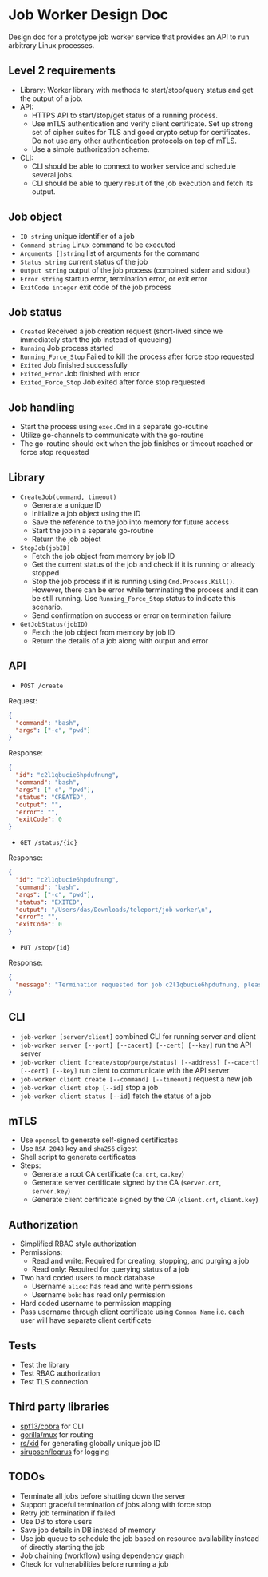 # Job Worker Design Doc

Design doc for a prototype job worker service that provides an API to run arbitrary Linux processes.

## Level 2 requirements

- Library: Worker library with methods to start/stop/query status and get the output of a job.
- API:
    - HTTPS API to start/stop/get status of a running process.
    - Use mTLS authentication and verify client certificate. Set up strong set of cipher suites for TLS and good crypto
      setup for certificates. Do not use any other authentication protocols on top of mTLS.
    - Use a simple authorization scheme.
- CLI:
    - CLI should be able to connect to worker service and schedule several jobs.
    - CLI should be able to query result of the job execution and fetch its output.

## Job object

- `ID string` unique identifier of a job
- `Command string` Linux command to be executed
- `Arguments []string` list of arguments for the command
- `Status string` current status of the job
- `Output string` output of the job process (combined stderr and stdout)
- `Error string` startup error, termination error, or exit error
- `ExitCode integer` exit code of the job process

## Job status

- `Created` Received a job creation request (short-lived since we immediately start the job instead of queueing)
- `Running` Job process started
- `Running_Force_Stop` Failed to kill the process after force stop requested
- `Exited` Job finished successfully
- `Exited_Error` Job finished with error
- `Exited_Force_Stop` Job exited after force stop requested

## Job handling

- Start the process using `exec.Cmd` in a separate go-routine
- Utilize go-channels to communicate with the go-routine
- The go-routine should exit when the job finishes or timeout reached or force stop requested

## Library

- `CreateJob(command, timeout)`
    - Generate a unique ID
    - Initialize a job object using the ID
    - Save the reference to the job into memory for future access
    - Start the job in a separate go-routine
    - Return the job object
- `StopJob(jobID)`
    - Fetch the job object from memory by job ID
    - Get the current status of the job and check if it is running or already stopped
    - Stop the job process if it is running using `Cmd.Process.Kill()`. However, there can be error while terminating the process and it can be still running. Use `Running_Force_Stop` status to indicate this scenario.
    - Send confirmation on success or error on termination failure
- `GetJobStatus(jobID)`
    - Fetch the job object from memory by job ID
    - Return the details of a job along with output and error

## API

- `POST /create`

Request:
```json
{
  "command": "bash",
  "args": ["-c", "pwd"]
}
```

Response:
```json
{
  "id": "c2l1qbucie6hpdufnung",
  "command": "bash",
  "args": ["-c", "pwd"],
  "status": "CREATED",
  "output": "",
  "error": "",
  "exitCode": 0
}
```

- `GET /status/{id}`

Response:
```json
{
  "id": "c2l1qbucie6hpdufnung",
  "command": "bash",
  "args": ["-c", "pwd"],
  "status": "EXITED",
  "output": "/Users/das/Downloads/teleport/job-worker\n",
  "error": "",
  "exitCode": 0
}
```

- `PUT /stop/{id}`

Response:
```json
{
  "message": "Termination requested for job c2l1qbucie6hpdufnung, please check job status"
}
```

## CLI

- `job-worker [server/client]` combined CLI for running server and client
- `job-worker server [--port] [--cacert] [--cert] [--key]` run the API server
- `job-worker client [create/stop/purge/status] [--address] [--cacert] [--cert] [--key]` run client to communicate with the API server
- `job-worker client create [--command] [--timeout]` request a new job
- `job-worker client stop [--id]` stop a job
- `job-worker client status [--id]` fetch the status of a job

## mTLS

- Use `openssl` to generate self-signed certificates
- Use `RSA 2048` key and `sha256` digest
- Shell script to generate certificates
- Steps:
    - Generate a root CA certificate (`ca.crt`, `ca.key`)
    - Generate server certificate signed by the CA (`server.crt`, `server.key`)
    - Generate client certificate signed by the CA (`client.crt`, `client.key`)

## Authorization

- Simplified RBAC style authorization
- Permissions:
    - Read and write: Required for creating, stopping, and purging a job
    - Read only: Required for querying status of a job
- Two hard coded users to mock database
    - Username `alice`: has read and write permissions
    - Username `bob`: has read only permission
- Hard coded username to permission mapping
- Pass username through client certificate using `Common Name` i.e. each user will have separate client certificate

## Tests

- Test the library
- Test RBAC authorization
- Test TLS connection

## Third party libraries

- [spf13/cobra](https://github.com/spf13/cobra) for CLI
- [gorilla/mux](https://github.com/gorilla/mux) for routing
- [rs/xid](github.com/rs/xid) for generating globally unique job ID
- [sirupsen/logrus](github.com/sirupsen/logrus) for logging

## TODOs

- Terminate all jobs before shutting down the server
- Support graceful termination of jobs along with force stop
- Retry job termination if failed
- Use DB to store users
- Save job details in DB instead of memory
- Use job queue to schedule the job based on resource availability instead of directly starting the job 
- Job chaining (workflow) using dependency graph
- Check for vulnerabilities before running a job
